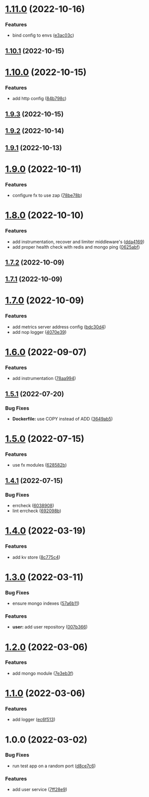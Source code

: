 # [1.11.0](https://github.com/joaofnds/go-template/compare/v1.10.1...v1.11.0) (2022-10-16)


### Features

* bind config to envs ([e3ac03c](https://github.com/joaofnds/go-template/commit/e3ac03cbe26df45f81c2f9f93c16a85fe80bb803))

## [1.10.1](https://github.com/joaofnds/go-template/compare/v1.10.0...v1.10.1) (2022-10-15)

# [1.10.0](https://github.com/joaofnds/go-template/compare/v1.9.3...v1.10.0) (2022-10-15)


### Features

* add http config ([84b798c](https://github.com/joaofnds/go-template/commit/84b798ceb73bfe459244feef67841aefd641edc1))

## [1.9.3](https://github.com/joaofnds/go-template/compare/v1.9.2...v1.9.3) (2022-10-15)

## [1.9.2](https://github.com/joaofnds/go-template/compare/v1.9.1...v1.9.2) (2022-10-14)

## [1.9.1](https://github.com/joaofnds/go-template/compare/v1.9.0...v1.9.1) (2022-10-13)

# [1.9.0](https://github.com/joaofnds/go-template/compare/v1.8.0...v1.9.0) (2022-10-11)


### Features

* configure fx to use zap ([78be78b](https://github.com/joaofnds/go-template/commit/78be78bcf4a186b6dc9ab8615376191ab00ff1dc))

# [1.8.0](https://github.com/joaofnds/go-template/compare/v1.7.2...v1.8.0) (2022-10-10)


### Features

* add instrumentation, recover and limiter middleware's ([dda4169](https://github.com/joaofnds/go-template/commit/dda416925a6e0bea4c3f4029b57283446ca72490))
* add proper health check with redis and mongo ping ([0625abf](https://github.com/joaofnds/go-template/commit/0625abf1f413bf51ef6219ced70ae0106cd3305b))

## [1.7.2](https://github.com/joaofnds/go-template/compare/v1.7.1...v1.7.2) (2022-10-09)

## [1.7.1](https://github.com/joaofnds/go-template/compare/v1.7.0...v1.7.1) (2022-10-09)

# [1.7.0](https://github.com/joaofnds/go-template/compare/v1.6.0...v1.7.0) (2022-10-09)


### Features

* add metrics server address config ([bdc30d4](https://github.com/joaofnds/go-template/commit/bdc30d411dfffe886ab791d6db8105c2462af76e))
* add nop logger ([4070e39](https://github.com/joaofnds/go-template/commit/4070e390f313cb2b1a16093a461ddcfd5f0e4a14))

# [1.6.0](https://github.com/joaofnds/go-template/compare/v1.5.1...v1.6.0) (2022-09-07)


### Features

* add instrumentation ([78aa994](https://github.com/joaofnds/go-template/commit/78aa99477df6e11be734be9883cb10e400bdc445))

## [1.5.1](https://github.com/joaofnds/go-template/compare/v1.5.0...v1.5.1) (2022-07-20)


### Bug Fixes

* **Dockerfile:** use COPY instead of ADD ([3649ab5](https://github.com/joaofnds/go-template/commit/3649ab51c6d4a5149d10bb4f406d5874f10fc97a))

# [1.5.0](https://github.com/joaofnds/go-template/compare/v1.4.1...v1.5.0) (2022-07-15)


### Features

* use fx modules ([628582b](https://github.com/joaofnds/go-template/commit/628582b44d3be29d54c1a3c210b99e30a279290f))

## [1.4.1](https://github.com/joaofnds/go-template/compare/v1.4.0...v1.4.1) (2022-07-15)


### Bug Fixes

* errcheck ([6038908](https://github.com/joaofnds/go-template/commit/603890859cc80404454297070c4f5dfcd4c141b3))
* lint errcheck ([692098b](https://github.com/joaofnds/go-template/commit/692098bbce90040476d251fac27b56a46bbb200c))

# [1.4.0](https://github.com/joaofnds/go-template/compare/v1.3.0...v1.4.0) (2022-03-19)


### Features

* add kv store ([8c775c4](https://github.com/joaofnds/go-template/commit/8c775c484679257654f741ca290ca269bf6c65a0))

# [1.3.0](https://github.com/joaofnds/go-template/compare/v1.2.0...v1.3.0) (2022-03-11)


### Bug Fixes

* ensure mongo indexes ([57a6b11](https://github.com/joaofnds/go-template/commit/57a6b117c950d1540356e332c7ee3bba933e2643))


### Features

* **user:** add user repository ([007b366](https://github.com/joaofnds/go-template/commit/007b3663bc61e0a861ae85ffdbd81b68ca4c5a9e))

# [1.2.0](https://github.com/joaofnds/go-template/compare/v1.1.0...v1.2.0) (2022-03-06)


### Features

* add mongo module ([7e3eb3f](https://github.com/joaofnds/go-template/commit/7e3eb3ffbbf3910ee031ba6c17d08bcf688f49a2))

# [1.1.0](https://github.com/joaofnds/go-template/compare/v1.0.0...v1.1.0) (2022-03-06)


### Features

* add logger ([ec6f513](https://github.com/joaofnds/go-template/commit/ec6f51376ba21c0c96f53135e889262843e7cfc7))

# 1.0.0 (2022-03-02)


### Bug Fixes

* run test app on a random port ([d8ce7c6](https://github.com/joaofnds/go-template/commit/d8ce7c673c9ec49880042104e12963b40413fe32))


### Features

* add user service ([7ff28e9](https://github.com/joaofnds/go-template/commit/7ff28e986e6239316bdcbed6b61a30746cd77a68))
